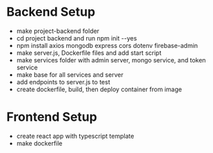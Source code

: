 # Backend Setup
- make project-backend folder
- cd project backend and run npm init --yes
- npm install axios mongodb express cors dotenv firebase-admin
- make server.js, Dockerfile files and add start script
- make services folder with admin server, mongo service, and token service
- make base for all services and server
- add endpoints to server.js to test
- create dockerfile, build, then deploy container from image

# Frontend Setup
- create react app with typescript template
- make dockerfile
